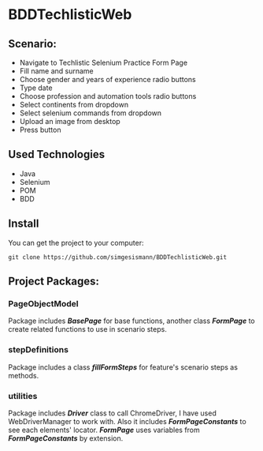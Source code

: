 # BDDTechlisticWeb

## Scenario:

* Navigate to Techlistic Selenium Practice Form Page
* Fill name and surname
* Choose gender and years of experience radio buttons
* Type date
* Choose profession and automation tools radio buttons
* Select continents from dropdown
* Select selenium commands from dropdown
* Upload an image from desktop
* Press button

## Used Technologies
* Java 
* Selenium
* POM
* BDD

## Install

You can get the project to your computer:
```
git clone https://github.com/simgesismann/BDDTechlisticWeb.git 
```
## Project Packages: 

### PageObjectModel 
Package includes ***BasePage*** for base functions, another class ***FormPage*** to create related functions to use in scenario steps.

### stepDefinitions
Package includes a class ***fillFormSteps*** for feature's scenario steps as methods.

### utilities
Package includes ***Driver*** class to call ChromeDriver, I have used WebDriverManager to work with.
Also it includes ***FormPageConstants*** to see each elements' locator. ***FormPage*** uses variables from ***FormPageConstants*** by extension.